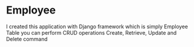 # Employee
I created this application with Django framework which is simply Employee Table you can  perform CRUD operations Create, Retrieve, Update and  Delete
command 
